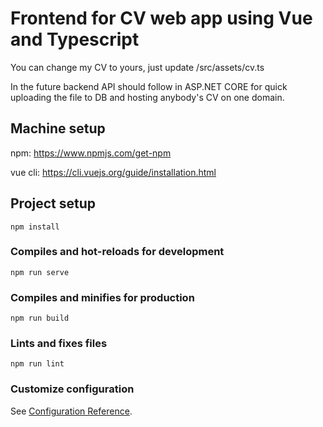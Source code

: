 # Frontend for CV web app using Vue and Typescript 

You can change my CV to yours, just update /src/assets/cv.ts 

In the future backend API should follow in ASP.NET CORE for quick uploading the file to DB and hosting anybody's CV on one domain. 

## Machine setup 

npm: https://www.npmjs.com/get-npm

vue cli: https://cli.vuejs.org/guide/installation.html

## Project setup
```
npm install
```

### Compiles and hot-reloads for development
```
npm run serve
```

### Compiles and minifies for production
```
npm run build
```

### Lints and fixes files
```
npm run lint
```

### Customize configuration
See [Configuration Reference](https://cli.vuejs.org/config/).

